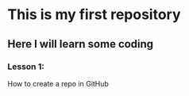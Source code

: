 # This is my first repository
## Here I will learn some coding
### Lesson 1:
How to create a repo in GitHub
